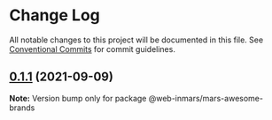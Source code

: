 # Change Log

All notable changes to this project will be documented in this file.
See [Conventional Commits](https://conventionalcommits.org) for commit guidelines.

## [0.1.1](https://github.com/MarsGotta/web-inmars/compare/@web-inmars/mars-awesome-brands@0.1.0...@web-inmars/mars-awesome-brands@0.1.1) (2021-09-09)

**Note:** Version bump only for package @web-inmars/mars-awesome-brands
